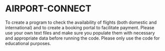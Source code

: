 # AIRPORT-CONNECT
To create a program to check the availability of flights (both domestic and international) and to create a booking portal to facilitate payment.
Please use your own text files and make sure you populate them with necessary and appropriate data before running the code.
Please only use the code for educational purposes.
